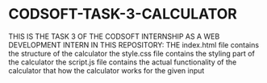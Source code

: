 # CODSOFT-TASK-3-CALCULATOR
THIS IS THE TASK 3 OF THE CODSOFT INTERNSHIP AS A WEB DEVELOPMENT INTERN 
IN THIS REPOSITORY:
THE index.html file contains the structure of the calculator 
the style.css file contains the styling part of the calculator 
the script.js file contains the actual functionality of the calculator that how the calculator works for the given input 
